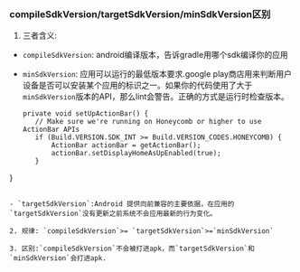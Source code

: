 ### compileSdkVersion/targetSdkVersion/minSdkVersion区别

1. 三者含义:

  - `compileSdkVersion`: android编译版本，告诉gradle用哪个sdk编译你的应用

 - `minSdkVersion`: 应用可以运行的最低版本要求.google play商店用来判断用户设备是否可以安装某个应用的标识之一。如果你的代码使用了大于`minSdkVersion`版本的API，那么lint会警告。正确的方式是运行时检查版本。

   ```
   private void setUpActionBar() {
      // Make sure we're running on Honeycomb or higher to use ActionBar APIs
      if (Build.VERSION.SDK_INT >= Build.VERSION_CODES.HONEYCOMB) {
          ActionBar actionBar = getActionBar();
          actionBar.setDisplayHomeAsUpEnabled(true);
      }
  }
   ```

 - `targetSdkVersion`:Android 提供向前兼容的主要依据，在应用的 `targetSdkVersion`没有更新之前系统不会应用最新的行为变化。

2. 规律: `compileSdkVersion`>= `targetSdkVersion`>=`minSdkVersion`

3. 区别:`compileSdkVersion`不会被打进apk，而`targetSdkVersion`和`minSdkVersion`会打进apk.
